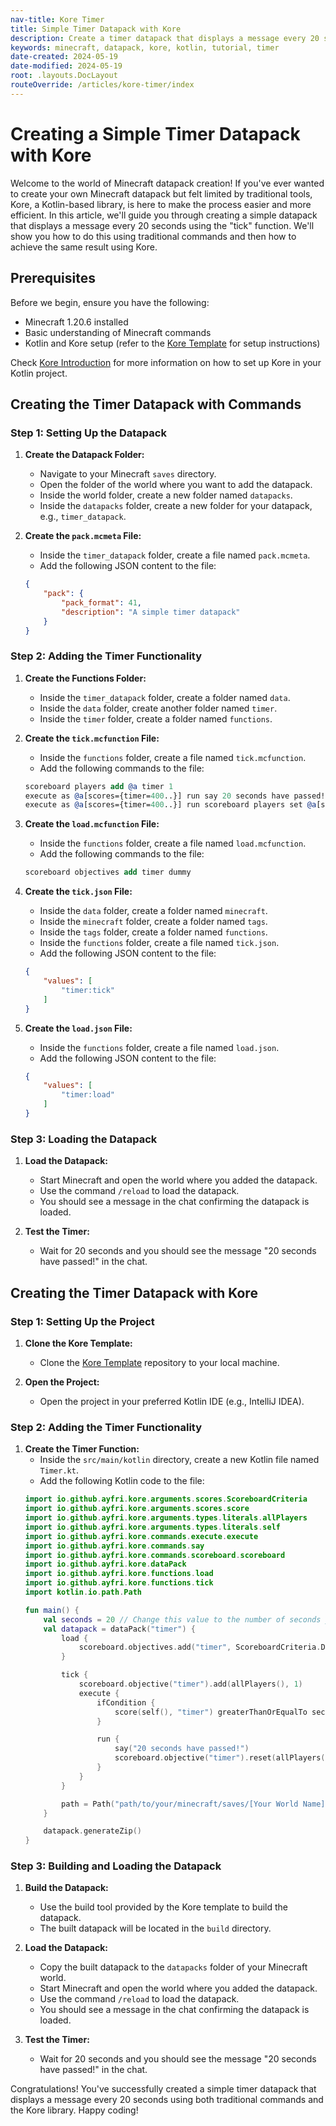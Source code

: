 ```yaml
---
nav-title: Kore Timer
title: Simple Timer Datapack with Kore
description: Create a timer datapack that displays a message every 20 seconds using the Kore library for Minecraft.
keywords: minecraft, datapack, kore, kotlin, tutorial, timer
date-created: 2024-05-19
date-modified: 2024-05-19
root: .layouts.DocLayout
routeOverride: /articles/kore-timer/index
---
```


# Creating a Simple Timer Datapack with Kore

Welcome to the world of Minecraft datapack creation! If you've ever wanted to create your own Minecraft datapack but felt limited by
traditional tools, Kore, a Kotlin-based library, is here to make the process easier and more efficient. In this article, we'll guide you
through creating a simple datapack that displays a message every 20 seconds using the "tick" function. We'll show you how to do this using
traditional commands and then how to achieve the same result using Kore.

## Prerequisites

Before we begin, ensure you have the following:

- Minecraft 1.20.6 installed
- Basic understanding of Minecraft commands
- Kotlin and Kore setup (refer to the [Kore Template](https://github.com/Ayfri/Kore-Template) for setup instructions)

Check [Kore Introduction](https://ayfri.com/articles/kore-introduction/) for more information on how to set up Kore in your Kotlin project.

## Creating the Timer Datapack with Commands

### Step 1: Setting Up the Datapack

1. **Create the Datapack Folder:**
	- Navigate to your Minecraft `saves` directory.
	- Open the folder of the world where you want to add the datapack.
	- Inside the world folder, create a new folder named `datapacks`.
	- Inside the `datapacks` folder, create a new folder for your datapack, e.g., `timer_datapack`.

2. **Create the `pack.mcmeta` File:**
	- Inside the `timer_datapack` folder, create a file named `pack.mcmeta`.
	- Add the following JSON content to the file:
   ```json
   {
	   "pack": {
		   "pack_format": 41,
		   "description": "A simple timer datapack"
	   }
   }
   ```

### Step 2: Adding the Timer Functionality

1. **Create the Functions Folder:**
	- Inside the `timer_datapack` folder, create a folder named `data`.
	- Inside the `data` folder, create another folder named `timer`.
	- Inside the `timer` folder, create a folder named `functions`.

2. **Create the `tick.mcfunction` File:**
	- Inside the `functions` folder, create a file named `tick.mcfunction`.
	- Add the following commands to the file:
   ```llvm
   scoreboard players add @a timer 1
   execute as @a[scores={timer=400..}] run say 20 seconds have passed!
   execute as @a[scores={timer=400..}] run scoreboard players set @a[scores={timer=400..}] timer 0
   ```

3. **Create the `load.mcfunction` File:**
	- Inside the `functions` folder, create a file named `load.mcfunction`.
	- Add the following commands to the file:
   ```llvm
   scoreboard objectives add timer dummy
   ```

4. **Create the `tick.json` File:**
	- Inside the `data` folder, create a folder named `minecraft`.
	- Inside the `minecraft` folder, create a folder named `tags`.
	- Inside the `tags` folder, create a folder named `functions`.
	- Inside the `functions` folder, create a file named `tick.json`.
	- Add the following JSON content to the file:
   ```json
   {
	   "values": [
		   "timer:tick"
	   ]
   }
   ```

5. **Create the `load.json` File:**
	- Inside the `functions` folder, create a file named `load.json`.
	- Add the following JSON content to the file:
   ```json
   {
	   "values": [
		   "timer:load"
	   ]
   }
   ```

### Step 3: Loading the Datapack

1. **Load the Datapack:**
	- Start Minecraft and open the world where you added the datapack.
	- Use the command `/reload` to load the datapack.
	- You should see a message in the chat confirming the datapack is loaded.

2. **Test the Timer:**
	- Wait for 20 seconds and you should see the message "20 seconds have passed!" in the chat.

## Creating the Timer Datapack with Kore

### Step 1: Setting Up the Project

1. **Clone the Kore Template:**
	- Clone the [Kore Template](https://github.com/Ayfri/Kore-Template) repository to your local machine.

2. **Open the Project:**
	- Open the project in your preferred Kotlin IDE (e.g., IntelliJ IDEA).

### Step 2: Adding the Timer Functionality

1. **Create the Timer Function:**
	- Inside the `src/main/kotlin` directory, create a new Kotlin file named `Timer.kt`.
	- Add the following Kotlin code to the file:
   ```kotlin
   import io.github.ayfri.kore.arguments.scores.ScoreboardCriteria
   import io.github.ayfri.kore.arguments.scores.score
   import io.github.ayfri.kore.arguments.types.literals.allPlayers
   import io.github.ayfri.kore.arguments.types.literals.self
   import io.github.ayfri.kore.commands.execute.execute
   import io.github.ayfri.kore.commands.say
   import io.github.ayfri.kore.commands.scoreboard.scoreboard
   import io.github.ayfri.kore.dataPack
   import io.github.ayfri.kore.functions.load
   import io.github.ayfri.kore.functions.tick
   import kotlin.io.path.Path

   fun main() {
	   val seconds = 20 // Change this value to the number of seconds you want to wait before the message is sent.
	   val datapack = dataPack("timer") {
		   load {
			   scoreboard.objectives.add("timer", ScoreboardCriteria.DUMMY)
		   }

		   tick {
			   scoreboard.objective("timer").add(allPlayers(), 1)
			   execute {
				   ifCondition {
					   score(self(), "timer") greaterThanOrEqualTo seconds * 20
				   }

				   run {
					   say("20 seconds have passed!")
					   scoreboard.objective("timer").reset(allPlayers())
				   }
			   }
		   }

		   path = Path("path/to/your/minecraft/saves/[Your World Name]/datapacks")
	   }

	   datapack.generateZip()
   }
   ```

### Step 3: Building and Loading the Datapack

1. **Build the Datapack:**
	- Use the build tool provided by the Kore template to build the datapack.
	- The built datapack will be located in the `build` directory.

2. **Load the Datapack:**
	- Copy the built datapack to the `datapacks` folder of your Minecraft world.
	- Start Minecraft and open the world where you added the datapack.
	- Use the command `/reload` to load the datapack.
	- You should see a message in the chat confirming the datapack is loaded.

3. **Test the Timer:**
	- Wait for 20 seconds and you should see the message "20 seconds have passed!" in the chat.

Congratulations! You've successfully created a simple timer datapack that displays a message every 20 seconds using both traditional
commands and the Kore library. Happy coding!
